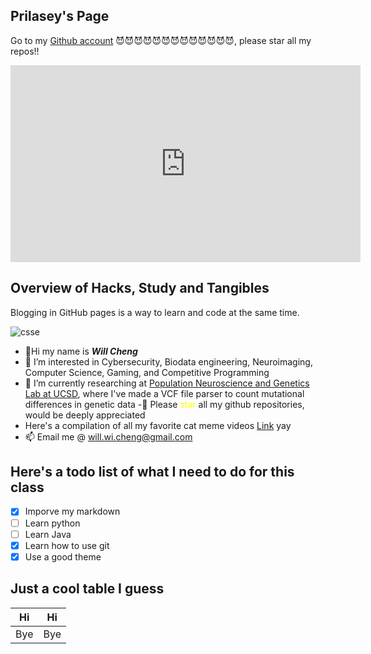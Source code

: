 ## Prilasey's Page

Go to my [Github account](https://github.com/will-w-cheng) 😈😈😈😈😈😈😈😈😈😈😈😈😈, please star all my repos!!


<iframe width="560" height="315" src="https://www.youtube.com/embed/K63R4vMwlDY" frameborder="0" allowfullscreen></iframe>



## Overview of Hacks, Study and Tangibles
Blogging in GitHub pages is a way to learn and code at the same time. 

![csse](/student/images/image.jpg)






- 👋Hi my name is ***Will Cheng*** 
- 👀 I’m interested in Cybersecurity, Biodata engineering, Neuroimaging, Computer Science, Gaming, and Competitive Programming
- 🌱 I’m currently researching at [Population Neuroscience and Genetics Lab at UCSD](https://chd.ucsd.edu/research/PoNG/index.html), where I've made a VCF file parser to count mutational differences in genetic data
-💞️ Please <span style="color: yellow;">star</span> all my github repositories, would be deeply appreciated 
- Here's a compilation of all my favorite cat meme videos [Link](https://www.youtube.com/watch?v=D5zRI0KNQh0&ab_channel=Meowthemall) yay 
- 📫 Email me @ will.wi.cheng@gmail.com


## Here's a todo list of what I need to do for this class
- [x] Imporve my markdown
- [ ] Learn python
- [ ] Learn Java
- [x] Learn how to use git
- [x] Use a good theme

## Just a cool table I guess

| Hi | Hi |
| ----------- | ----------- |
| Bye | Bye |


